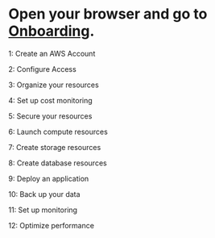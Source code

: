# Open your browser and go to [Onboarding](https://aws.amazon.com/getting-started/onboarding-to-aws/).

1: Create an AWS Account

2: Configure Access

3: Organize your resources

4: Set up cost monitoring

5: Secure your resources

6: Launch compute resources

7: Create storage resources

8: Create database resources

9: Deploy an application

10: Back up your data

11: Set up monitoring

12: Optimize performance

